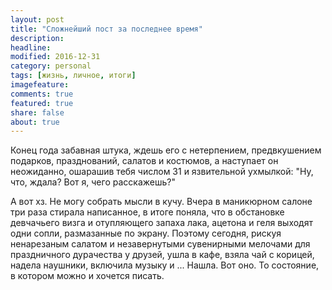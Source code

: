 ```yaml
---
layout: post
title: "Сложнейший пост за последнее время"
description:
headline:
modified: 2016-12-31
category: personal
tags: [жизнь, личное, итоги]
imagefeature:
comments: true
featured: true
share: false
about: true
---
```


Конец года забавная штука, ждешь его с нетерпением, предвкушением подарков, празднований, салатов и костюмов, а наступает он неожиданно, ошарашив тебя числом 31 и язвительной ухмылкой: "Ну, что, ждала? Вот я, чего расскажешь?"

А вот хз. Не могу собрать мысли в кучу. Вчера в маникюрном салоне три раза стирала написанное, в итоге поняла, что в обстановке девчачьего визга и отупляющего запаха лака, ацетона и геля выходят одни сопли, размазанные по экрану.
Поэтому сегодня, рискуя ненарезаным салатом и незавернутыми сувенирными мелочами для праздничного дурачества у друзей, ушла в кафе, взяла чай с корицей, надела наушники, включила музыку и ... Нашла. Вот оно. То состояние, в котором можно и хочется писать.